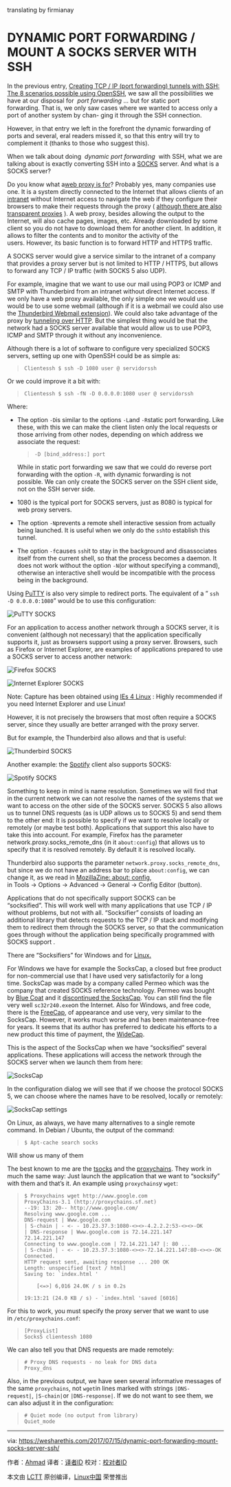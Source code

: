 translating by firmianay

DYNAMIC PORT FORWARDING / MOUNT A SOCKS SERVER WITH SSH
=================

In the previous entry, [Creating TCP / IP (port forwarding) tunnels with SSH: The 8 scenarios possible using OpenSSH][17], we saw all the possibilities we have at our disposal for  _port forwarding_ … but for static port forwarding. That is, we only saw cases where we wanted to access only a port of another system by chan- ging it through the SSH connection.

However, in that entry we left in the forefront the dynamic forwarding of ports and several, eral readers missed it, so that this entry will try to complement it (thanks to those who suggest this).

When we talk about doing  _dynamic port forwarding_  with SSH, what we are talking about is exactly converting SSH into a [SOCKS][2] server. And what is a SOCKS server?

Do you know what a[web proxy is for][3]? Probably yes, many companies use one. It is a system directly connected to the Internet that allows clients of an [intranet][4] without Internet access to navigate the web if they configure their browsers to make their requests through the proxy ( [although there are also transparent proxies][5] ). A web proxy, besides allowing the output to the Internet, will also cache pages, images, etc. Already downloaded by some client so you do not have to download them for another client. In addition, it allows to filter the contents and to monitor the activity of the users. However, its basic function is to forward HTTP and HTTPS traffic.

A SOCKS server would give a service similar to the intranet of a company that provides a proxy server but is not limited to HTTP / HTTPS, but allows to forward any TCP / IP traffic (with SOCKS 5 also UDP).

For example, imagine that we want to use our mail using POP3 or ICMP and SMTP with Thunderbird from an intranet without direct Internet access. If we only have a web proxy available, the only simple one we would use would be to use some webmail (although if it is a webmail we could also use the [Thunderbird Webmail extension][6]). We could also take advantage of the proxy by [tunneling over HTTP][7]. But the simplest thing would be that the network had a SOCKS server available that would allow us to use POP3, ICMP and SMTP through it without any inconvenience.

Although there is a lot of software to configure very specialized SOCKS servers, setting up one with OpenSSH could be as simple as:

> ```
> Clientessh $ ssh -D 1080 user @ servidorssh
> ```

Or we could improve it a bit with:

> ```
> Clientessh $ ssh -fN -D 0.0.0.0:1080 user @ servidorssh
> ```

Where:

*   The option `-D`is similar to the options `-L`and `-R`static port forwarding. Like these, with this we can make the client listen only the local requests or those arriving from other nodes, depending on which address we associate the request:

    > ```
    > -D [bind_address:] port
    > ```

    While in static port forwarding we saw that we could do reverse port forwarding with the option `-R`, with dynamic forwarding is not possible. We can only create the SOCKS server on the SSH client side, not on the SSH server side.

*   1080 is the typical port for SOCKS servers, just as 8080 is typical for web proxy servers.

*   The option `-N`prevents a remote shell interactive session from actually being launched. It is useful when we only do the `ssh`to establish this tunnel.

*   The option `-f`causes `ssh`it to stay in the background and disassociates itself from the current shell, so that the process becomes a daemon. It does not work without the option `-N`(or without specifying a command), otherwise an interactive shell would be incompatible with the process being in the background.

Using <noindex style="box-sizing: inherit;">[PuTTY][8]</noindex> is also very simple to redirect ports. The equivalent of a ” `ssh -D 0.0.0.0:1080`” would be to use this configuration:

![PuTTY SOCKS](https://wesharethis.com/wp-content/uploads/2017/07/putty_socks.png)

For an application to access another network through a SOCKS server, it is convenient (although not necessary) that the application specifically supports it, just as browsers support using a proxy server. Browsers, such as Firefox or Internet Explorer, are examples of applications prepared to use a SOCKS server to access another network:

![Firefox SOCKS](https://wesharethis.com/wp-content/uploads/2017/07/firefox_socks.png)

![Internet Explorer SOCKS](https://wesharethis.com/wp-content/uploads/2017/07/internetexplorer_socks.png)

Note: Capture has been obtained using <noindex style="box-sizing: inherit;">[IEs 4 Linux][1]</noindex> : Highly recommended if you need Internet Explorer and use Linux!

However, it is not precisely the browsers that most often require a SOCKS server, since they usually are better arranged with the proxy server.

But for example, the Thunderbird also allows and that is useful:

![Thunderbird SOCKS](https://wesharethis.com/wp-content/uploads/2017/07/thunderbird_socks.png)

Another example: the <noindex style="box-sizing: inherit;">[Spotify][9]</noindex> client also supports SOCKS:

![Spotify SOCKS](https://wesharethis.com/wp-content/uploads/2017/07/spotify_socks.png)

Something to keep in mind is name resolution. Sometimes we will find that in the current network we can not resolve the names of the systems that we want to access on the other side of the SOCKS server. SOCKS 5 also allows us to tunnel DNS requests (as is UDP allows us to SOCKS 5) and send them to the other end: It is possible to specify if we want to resolve locally or remotely (or maybe test both). Applications that support this also have to take this into account. For example, Firefox has the parameter network.proxy.socks_remote_dns (in it `about:config`) that allows us to specify that it is resolved remotely. By default it is resolved locally.

Thunderbird also supports the parameter `network.proxy.socks_remote_dns`, but since we do not have an address bar to place `about:config`, we can change it, as we read in [MozillaZine: about: config][10], in Tools → Options → Advanced → General → Config Editor (button).

Applications that do not specifically support SOCKS can be “socksified”. This will work well with many applications that use TCP / IP without problems, but not with all. “Socksifier” consists of loading an additional library that detects requests to the TCP / IP stack and modifying them to redirect them through the SOCKS server, so that the communication goes through without the application being specifically programmed with SOCKS support .

There are “Socksifiers” for Windows and for [Linux.][18]

For Windows we have for example the SocksCap, a closed but free product for non-commercial use that I have used very satisfactorily for a long time. SocksCap was made by a company called Permeo which was the company that created SOCKS reference technology. Permeo was bought by [Blue Coat][11] and it [discontinued the SocksCap][12]. You can still find the file very well `sc32r240.exe`on the Internet. Also for Windows, and free code, there is the [FreeCap][13], of appearance and use very, very similar to the SocksCap. However, it works much worse and has been maintenance-free for years. It seems that its author has preferred to dedicate his efforts to a new product this time of payment, the [WideCap][14].

This is the aspect of the SocksCap when we have “socksified” several applications. These applications will access the network through the SOCKS server when we launch them from here:

![SocksCap](https://wesharethis.com/wp-content/uploads/2017/07/sockscap.png)

In the configuration dialog we will see that if we choose the protocol SOCKS 5, we can choose where the names have to be resolved, locally or remotely:

![SocksCap settings](https://wesharethis.com/wp-content/uploads/2017/07/sockscap_settings.png)

On Linux, as always, we have many alternatives to a single remote command. In Debian / Ubuntu, the output of the command:

> ```
> $ Apt-cache search socks
> ```

Will show us many of them

The best known to me are the [tsocks][15] and the [proxychains][16]. They work in much the same way: Just launch the application that we want to “socksify” with them and that’s it. An example using `proxychains`y `wget`:

> ```
> $ Proxychains wget http://www.google.com
> ProxyChains-3.1 (http://proxychains.sf.net)
> --19: 13: 20-- http://www.google.com/
> Resolving www.google.com ... 
> DNS-request | Www.google.com
> | S-chain | - <- - 10.23.37.3:1080-<><>-4.2.2.2:53-<><>-OK
> | DNS-response | Www.google.com is 72.14.221.147
> 72.14.221.147
> Connecting to www.google.com | 72.14.221.147 |: 80 ... 
> | S-chain | - <- - 10.23.37.3:1080-<><>-72.14.221.147:80-<><>-OK
> Connected.
> HTTP request sent, awaiting response ... 200 OK
> Length: unspecified [text / html]
> Saving to: `index.html '
> 
>     [<=>] 6,016 24.0K / s in 0.2s
> 
> 19:13:21 (24.0 KB / s) - `index.html 'saved [6016]
> ```

For this to work, you must specify the proxy server that we want to use in `/etc/proxychains.conf`:

> ```
> [ProxyList]
> Socks5 clientessh 1080
> ```

We can also tell you that DNS requests are made remotely:

> ```
> # Proxy DNS requests - no leak for DNS data
> Proxy_dns
> ```

Also, in the previous output, we have seen several informative messages of the same `proxychains`, not `wget`in lines marked with strings `|DNS-request|`, `|S-chain|`or `|DNS-response|`. If we do not want to see them, we can also adjust it in the configuration:

> ```
> # Quiet mode (no output from library)
> Quiet_mode
> ```

--------------------------------------------------------------------------------

via: https://wesharethis.com/2017/07/15/dynamic-port-forwarding-mount-socks-server-ssh/

作者：[Ahmad][a]
译者：[译者ID](https://github.com/译者ID)
校对：[校对者ID](https://github.com/校对者ID)

本文由 [LCTT](https://github.com/LCTT/TranslateProject) 原创编译，[Linux中国](https://linux.cn/) 荣誉推出

[a]:https://wesharethis.com/author/ahmad/
[1]:https://wesharethis.com/goto/http://www.tatanka.com.br/ies4linux/page/Main_Page
[2]:https://wesharethis.com/goto/http://en.wikipedia.org/wiki/SOCKS
[3]:https://wesharethis.com/goto/http://en.wikipedia.org/wiki/Proxy_server
[4]:https://wesharethis.com/goto/http://en.wikipedia.org/wiki/Intranet
[5]:https://wesharethis.com/goto/http://en.wikipedia.org/wiki/Proxy_server#Transparent_and_non-transparent_proxy_server
[6]:https://wesharethis.com/goto/http://webmail.mozdev.org/
[7]:https://wesharethis.com/goto/http://en.wikipedia.org/wiki/HTTP_tunnel_(software)
[8]:https://wesharethis.com/goto/http://www.chiark.greenend.org.uk/~sgtatham/putty/download.html
[9]:https://wesharethis.com/goto/https://www.spotify.com/int/download/linux/
[10]:https://wesharethis.com/goto/http://kb.mozillazine.org/About:config
[11]:https://wesharethis.com/goto/http://www.bluecoat.com/
[12]:https://wesharethis.com/goto/http://www.bluecoat.com/products/sockscap
[13]:https://wesharethis.com/goto/http://www.freecap.ru/eng/
[14]:https://wesharethis.com/goto/http://widecap.ru/en/support/
[15]:https://wesharethis.com/goto/http://tsocks.sourceforge.net/
[16]:https://wesharethis.com/goto/http://proxychains.sourceforge.net/
[17]:https://wesharethis.com/2017/07/14/creating-tcp-ip-port-forwarding-tunnels-ssh-8-possible-scenarios-using-openssh/
[18]:https://wesharethis.com/2017/07/10/linux-swap-partition/
